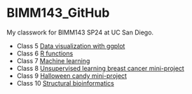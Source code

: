 # BIMM143_GitHub
My classwork for BIMM143 SP24 at UC San Diego.

- Class 5 [Data visualization with ggplot](https://github.com/kalisakang/BIMM143_GitHub/blob/main/Class05/Class05.pdf)
- Class 6 [R functions](https://github.com/kalisakang/BIMM143_GitHub/blob/main/Class06/Class06.pdf)
- Class 7 [Machine learning](https://github.com/kalisakang/BIMM143_GitHub/blob/main/Class07/Class07.pdf)
- Class 8 [Unsupervised learning breast cancer mini-project](https://github.com/kalisakang/BIMM143_GitHub/blob/main/Class08/Class08.pdf)
- Class 9 [Halloween candy mini-project](https://github.com/kalisakang/BIMM143_GitHub/blob/main/Class09/Class09.pdf)
- Class 10 [Structural bioinformatics](https://github.com/kalisakang/BIMM143_GitHub/blob/main/Class10/Class10.pdf)

